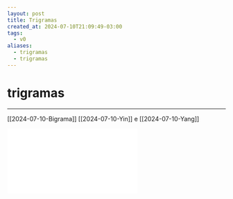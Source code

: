 ```yaml
---
layout: post
title: Trigramas
created_at: 2024-07-10T21:09:49-03:00
tags:
  - v0
aliases:
  - trigramas
  - trigramas
---
```

# trigramas
---

[[2024-07-10-Bigrama]]
[[2024-07-10-Yin]] e [[2024-07-10-Yang]]

![Drawing 2024-07-10 21.11.07.excalidraw](assets/Excalidraw/Drawing%202024-07-10%2021.11.07.excalidraw.md)

